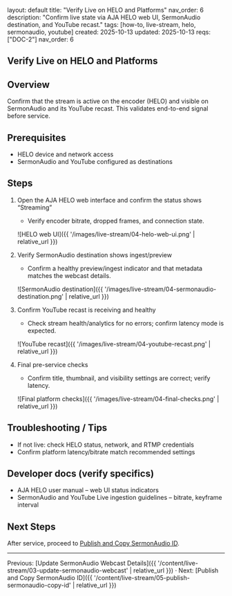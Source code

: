layout: default
title: "Verify Live on HELO and Platforms"
nav_order: 6
description: "Confirm live state via AJA HELO web UI, SermonAudio destination, and YouTube recast."
tags: [how-to, live-stream, helo, sermonaudio, youtube]
created: 2025-10-13
updated: 2025-10-13
reqs: ["DOC-2"]
nav_order: 6

## Verify Live on HELO and Platforms

## Overview

Confirm that the stream is active on the encoder (HELO) and visible on SermonAudio and its YouTube recast. This validates end-to-end signal before service.

## Prerequisites

- HELO device and network access
- SermonAudio and YouTube configured as destinations

## Steps

1) Open the AJA HELO web interface and confirm the status shows “Streaming”
   - Verify encoder bitrate, dropped frames, and connection state.

   ![HELO web UI]({{ '/images/live-stream/04-helo-web-ui.png' | relative_url }})

2) Verify SermonAudio destination shows ingest/preview
   - Confirm a healthy preview/ingest indicator and that metadata matches the webcast details.

   ![SermonAudio destination]({{ '/images/live-stream/04-sermonaudio-destination.png' | relative_url }})

3) Confirm YouTube recast is receiving and healthy
   - Check stream health/analytics for no errors; confirm latency mode is expected.

   ![YouTube recast]({{ '/images/live-stream/04-youtube-recast.png' | relative_url }})

4) Final pre-service checks
   - Confirm title, thumbnail, and visibility settings are correct; verify latency.

   ![Final platform checks]({{ '/images/live-stream/04-final-checks.png' | relative_url }})

## Troubleshooting / Tips

- If not live: check HELO status, network, and RTMP credentials
- Confirm platform latency/bitrate match recommended settings

## Developer docs (verify specifics)

- AJA HELO user manual – web UI status indicators
- SermonAudio and YouTube Live ingestion guidelines – bitrate, keyframe interval

## Next Steps

After service, proceed to [Publish and Copy SermonAudio ID](05-publish-sermonaudio-copy-id.md).

---

Previous: [Update SermonAudio Webcast Details]({{ '/content/live-stream/03-update-sermonaudio-webcast' | relative_url }}) · Next: [Publish and Copy SermonAudio ID]({{ '/content/live-stream/05-publish-sermonaudio-copy-id' | relative_url }})
